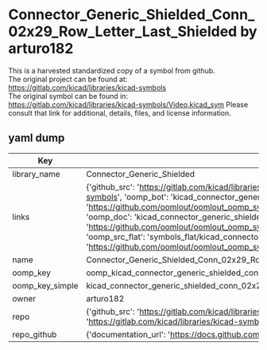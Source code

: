 # Connector_Generic_Shielded_Conn_02x29_Row_Letter_Last_Shielded by arturo182  
This is a harvested standardized copy of a symbol from github.  
The original project can be found at:  
https://gitlab.com/kicad/libraries/kicad-symbols  
The original symbol can be found in:
https://gitlab.com/kicad/libraries/kicad-symbols/Video.kicad_sym
Please consult that link for additional, details, files, and license information.  
## yaml dump  
| Key | Value |  
| --- | --- |  
| library_name | Connector_Generic_Shielded |  
| links | {'github_src': 'https://gitlab.com/kicad/libraries/kicad-symbols/Video.kicad_sym', 'github_src_repo': 'https://gitlab.com/kicad/libraries/kicad-symbols', 'oomp_bot': 'kicad_connector_generic_shielded_conn_02x29_row_letter_last_shielded/working', 'oomp_bot_github': 'https://github.com/oomlout/oomlout_oomp_symbol_bot/tree/main/kicad_connector_generic_shielded_conn_02x29_row_letter_last_shielded/working', 'oomp_doc': 'kicad_connector_generic_shielded_conn_02x29_row_letter_last_shielded/working', 'oomp_doc_github': 'https://github.com/oomlout/oomlout_oomp_symbol_doc/tree/main/kicad_connector_generic_shielded_conn_02x29_row_letter_last_shielded/working', 'oomp_src_flat': 'symbols_flat/kicad_connector_generic_shielded_conn_02x29_row_letter_last_shielded/working', 'oomp_src_flat_github': 'https://github.com/oomlout/oomlout_oomp_symbol_src/tree/main/kicad_connector_generic_shielded_conn_02x29_row_letter_last_shielded/working'} |  
| name | Connector_Generic_Shielded_Conn_02x29_Row_Letter_Last_Shielded |  
| oomp_key | oomp_kicad_connector_generic_shielded_conn_02x29_row_letter_last_shielded |  
| oomp_key_simple | kicad_connector_generic_shielded_conn_02x29_row_letter_last_shielded |  
| owner | arturo182 |  
| repo | {'github_src': 'https://gitlab.com/kicad/libraries/kicad-symbols/Video.kicad_sym', 'name': 'libraries/kicad-symbols', 'owner': 'kicad', 'url': 'https://gitlab.com/kicad/libraries/kicad-symbols'} |  
| repo_github | {'documentation_url': 'https://docs.github.com/rest/repos/repos#get-a-repository', 'message': 'Not Found'} |  

